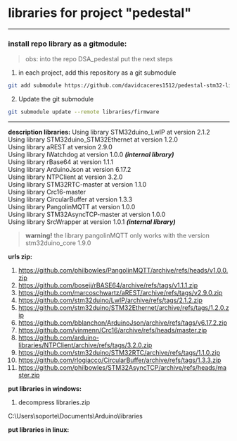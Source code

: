 # libraries for project "pedestal"

---

### **install repo library as a gitmodule:**
> obs:
> into the repo DSA_pedestal put the next steps
1. in each project, add this repository as a git submodule

```bash
git add submodule https://github.com/davidcaceres1512/pedestal-stm32-library.git libraries/firmware
```
2. Update the git submodule
```bash
git submodule update --remote libraries/firmware
```
---

**description libraries:**
Using library STM32duino_LwIP at version 2.1.2  
Using library STM32duino_STM32Ethernet at version 1.2.0  
Using library aREST at version 2.9.0  
Using library IWatchdog at version 1.0.0 ***(internal library)***  
Using library rBase64 at version 1.1.1  
Using library ArduinoJson at version 6.17.2  
Using library NTPClient at version 3.2.0  
Using library STM32RTC-master at version 1.1.0  
Using library Crc16-master  
Using library CircularBuffer at version 1.3.3  
Using library PangolinMQTT at version 1.0.0  
Using library STM32AsyncTCP-master at version 1.0.0  
Using library SrcWrapper at version 1.0.1 ***(internal library)***


> **warning!**
> the library pangolinMQTT only works with the version stm32duino_core 1.9.0

**urls zip:**
1. https://github.com/philbowles/PangolinMQTT/archive/refs/heads/v1.0.0.zip
2. https://github.com/boseji/rBASE64/archive/refs/tags/v1.1.1.zip
3. https://github.com/marcoschwartz/aREST/archive/refs/tags/v2.9.0.zip
4. https://github.com/stm32duino/LwIP/archive/refs/tags/2.1.2.zip
5. https://github.com/stm32duino/STM32Ethernet/archive/refs/tags/1.2.0.zip
6. https://github.com/bblanchon/ArduinoJson/archive/refs/tags/v6.17.2.zip
7. https://github.com/vinmenn/Crc16/archive/refs/heads/master.zip
8. https://github.com/arduino-libraries/NTPClient/archive/refs/tags/3.2.0.zip
9. https://github.com/stm32duino/STM32RTC/archive/refs/tags/1.1.0.zip
10. https://github.com/rlogiacco/CircularBuffer/archive/refs/tags/1.3.3.zip
11. https://github.com/philbowles/STM32AsyncTCP/archive/refs/heads/master.zip

**put libraries in windows:**

1. decompress libraries.zip

C:\Users\soporte\Documents\Arduino\libraries

**put libraries in linux:**



